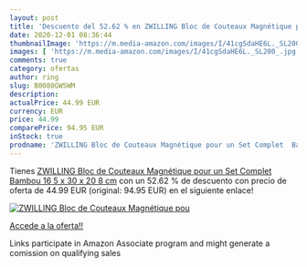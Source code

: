 ```yaml
---
layout: post
title: 'Descuento del 52.62 % en ZWILLING Bloc de Couteaux Magnétique pou'
date: 2020-12-01 08:36:44
thumbnailImage: 'https://m.media-amazon.com/images/I/41cgSdaHE6L._SL200_.jpg'
images: [ 'https://m.media-amazon.com/images/I/41cgSdaHE6L._SL200_.jpg' ]
comments: true
category: ofertas
author: ring
slug: B0080GW5WM
description:
actualPrice: 44.99 EUR
currency: EUR
price: 44.99
comparePrice: 94.95 EUR
inStock: true
prodname: 'ZWILLING Bloc de Couteaux Magnétique pour un Set Complet  Bambou  16 5 x 30 x 20 8 cm'
---
```


Tienes [ZWILLING Bloc de Couteaux Magnétique pour un Set Complet  Bambou  16 5 x 30 x 20 8 cm](https://www.amazon.fr/dp/B0080GW5WM/?tag=tolees0d-21) con un 52.62 % de descuento con precio de oferta de 44.99 EUR (original: 94.95 EUR) en el siguiente enlace!

[![ZWILLING Bloc de Couteaux Magnétique pou](https://m.media-amazon.com/images/I/41cgSdaHE6L._SL200_.jpg)](https://www.amazon.fr/dp/B0080GW5WM/?tag=tolees0d-21)

[Accede a la oferta!!](https://www.amazon.fr/dp/B0080GW5WM/?tag=tolees0d-21)

Links participate in Amazon Associate program and might generate a comission on qualifying sales


